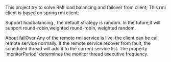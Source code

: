 This project try to solve RMI load balancing and failover from client; This rmi client is based on spring rmi client;

Support loadbalancing , the default strategy is random. In the future,it will support round-robin,weighted round-robin, weighted random.

About failOver Any of the remote rmi service is live, the client can be call remote service normally. If the remote service recover from fault, 
the scheduled thread will add it to the current service list. 
The property 'monitorPeriod' determines the monitor thread executive frequency. 